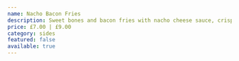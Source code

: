 ```yaml
---
name: Nacho Bacon Fries
description: Sweet bones and bacon fries with nacho cheese sauce, crispy bacon bits, chives and crispy onions
price: £7.00 | £9.00
category: sides
featured: false
available: true
---
```

